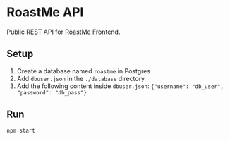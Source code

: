# RoastMe API

Public REST API for [RoastMe Frontend](https://github.com/ayaanqui/roastme-frontend).

## Setup

1. Create a database named `roastme` in Postgres
1. Add `dbuser.json` in the `./database` directory
1. Add the following content inside `dbuser.json`: `{"username": "db_user", "password": "db_pass"}`

## Run

`npm start`
